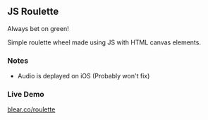 ## JS Roulette

Always bet on green!

Simple roulette wheel made using JS with HTML canvas elements. 

### Notes
- Audio is deplayed on iOS (Probably won't fix)


### Live Demo

[blear.co/roulette](https://blear.co/roulette/roulette.html)

